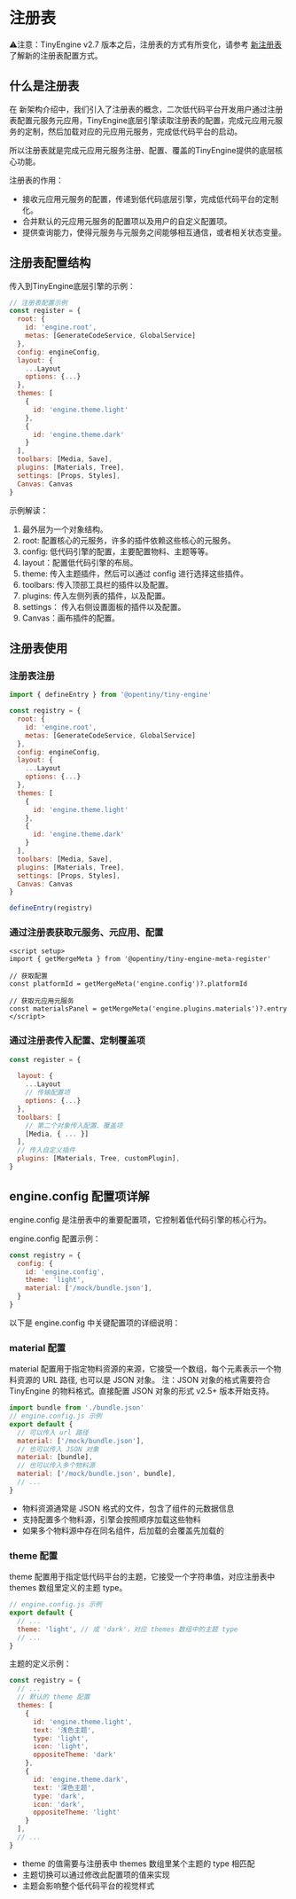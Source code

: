 # 注册表

⚠️注意：TinyEngine v2.7 版本之后，注册表的方式有所变化，请参考 [新注册表](./new-registry.md) 了解新的注册表配置方式。

## 什么是注册表

在 新架构介绍中，我们引入了注册表的概念，二次低代码平台开发用户通过注册表配置元服务元应用，TinyEngine底层引擎读取注册表的配置，完成元应用元服务的定制，然后加载对应的元应用元服务，完成低代码平台的启动。

所以注册表就是完成元应用元服务注册、配置、覆盖的TinyEngine提供的底层核心功能。

注册表的作用：

- 接收元应用元服务的配置，传递到低代码底层引擎，完成低代码平台的定制化。
- 合并默认的元应用元服务的配置项以及用户的自定义配置项。
- 提供查询能力，使得元服务与元服务之间能够相互通信，或者相关状态变量。

## 注册表配置结构

传入到TinyEngine底层引擎的示例：

```javascript
// 注册表配置示例
const register = {
  root: {
    id: 'engine.root',
    metas: [GenerateCodeService, GlobalService]
  },
  config: engineConfig,
  layout: {
    ...Layout
    options: {...}
  },
  themes: [
    {
      id: 'engine.theme.light'
    },
    {
      id: 'engine.theme.dark'
    }
  ],
  toolbars: [Media, Save],
  plugins: [Materials, Tree],
  settings: [Props, Styles],
  Canvas: Canvas
}
```

示例解读：

1. 最外层为一个对象结构。
2. root: 配置核心的元服务，许多的插件依赖这些核心的元服务。
3. config: 低代码引擎的配置，主要配置物料、主题等等。
4. layout：配置低代码引擎的布局。
5. theme: 传入主题插件，然后可以通过 config 进行选择这些插件。
6. toolbars: 传入顶部工具栏的插件以及配置。
7. plugins: 传入左侧列表的插件，以及配置。
8. settings： 传入右侧设置面板的插件以及配置。
9. Canvas：画布插件的配置。

## 注册表使用

### 注册表注册

```javascript
import { defineEntry } from '@opentiny/tiny-engine'

const registry = {
  root: {
    id: 'engine.root',
    metas: [GenerateCodeService, GlobalService]
  },
  config: engineConfig,
  layout: {
    ...Layout
    options: {...}
  },
  themes: [
    {
      id: 'engine.theme.light'
    },
    {
      id: 'engine.theme.dark'
    }
  ],
  toolbars: [Media, Save],
  plugins: [Materials, Tree],
  settings: [Props, Styles],
  Canvas: Canvas
}

defineEntry(registry)
```

### 通过注册表获取元服务、元应用、配置

```vue
<script setup>
import { getMergeMeta } from '@opentiny/tiny-engine-meta-register'

// 获取配置
const platformId = getMergeMeta('engine.config')?.platformId

// 获取元应用元服务
const materialsPanel = getMergeMeta('engine.plugins.materials')?.entry
</script>
```

### 通过注册表传入配置、定制覆盖项

```javascript
const register = {
  
  layout: {
    ...Layout
    // 传输配置项
    options: {...}
  },
  toolbars: [
    // 第二个对象传入配置、覆盖项
    [Media, { ... }]
  ],
  // 传入自定义插件
  plugins: [Materials, Tree, customPlugin],
}
```

## engine.config 配置项详解

engine.config 是注册表中的重要配置项，它控制着低代码引擎的核心行为。

engine.config 配置示例：

```javascript
const registry = {
  config: {
    id: 'engine.config',
    theme: 'light',
    material: ['/mock/bundle.json'],
  }
}
```

以下是 engine.config 中关键配置项的详细说明：

### material 配置

material 配置用于指定物料资源的来源，它接受一个数组，每个元素表示一个物料资源的 URL 路径, 也可以是 JSON 对象。
注：JSON 对象的格式需要符合 TinyEngine 的物料格式。直接配置 JSON 对象的形式 v2.5+ 版本开始支持。

```javascript
import bundle from './bundle.json'
// engine.config.js 示例
export default {
  // 可以传入 url 路径
  material: ['/mock/bundle.json'],
  // 也可以传入 JSON 对象
  material: [bundle],
  // 也可以传入多个物料源
  material: ['/mock/bundle.json', bundle],
  // ...
}
```

- 物料资源通常是 JSON 格式的文件，包含了组件的元数据信息
- 支持配置多个物料源，引擎会按照顺序加载这些物料
- 如果多个物料源中存在同名组件，后加载的会覆盖先加载的

### theme 配置

theme 配置用于指定低代码平台的主题，它接受一个字符串值，对应注册表中 themes 数组里定义的主题 type。

```javascript
// engine.config.js 示例
export default {
  // ...
  theme: 'light', // 或 'dark'，对应 themes 数组中的主题 type
  // ...
}
```

主题的定义示例：

```javascript
const registry = {
  // ...
  // 默认的 theme 配置
  themes: [
    {
      id: 'engine.theme.light',
      text: '浅色主题',
      type: 'light',
      icon: 'light',
      oppositeTheme: 'dark'
    },
    {
      id: 'engine.theme.dark',
      text: '深色主题',
      type: 'dark',
      icon: 'dark',
      oppositeTheme: 'light'
    }
  ],
  // ...
}
```

- theme 的值需要与注册表中 themes 数组里某个主题的 type 相匹配
- 主题切换可以通过修改此配置项的值来实现
- 主题会影响整个低代码平台的视觉样式
